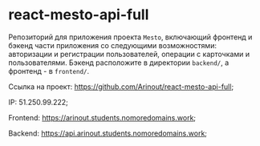 # react-mesto-api-full
Репозиторий для приложения проекта `Mesto`, включающий фронтенд и бэкенд части приложения со следующими возможностями: авторизации и регистрации пользователей, операции с карточками и пользователями. Бэкенд расположите в директории `backend/`, а фронтенд - в `frontend/`. 
  
Ссылка на проект: https://github.com/Arinout/react-mesto-api-full;

IP: 51.250.99.222;

Frontend: https://arinout.students.nomoredomains.work;

Backend: https://api.arinout.students.nomoredomains.work;